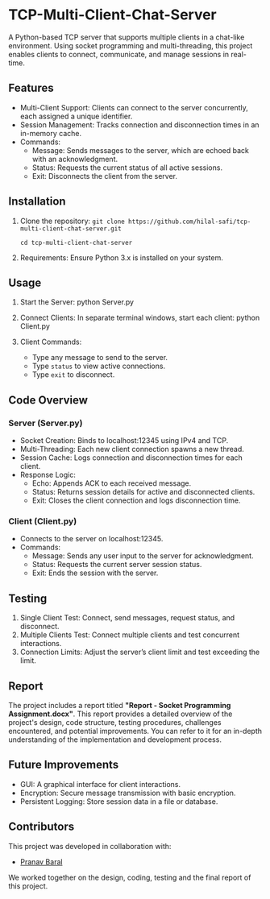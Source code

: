 # TCP-Multi-Client-Chat-Server

A Python-based TCP server that supports multiple clients in a chat-like environment. Using socket programming and multi-threading, this project enables clients to connect, communicate, and manage sessions in real-time.

## Features

- Multi-Client Support: Clients can connect to the server concurrently, each assigned a unique identifier.
- Session Management: Tracks connection and disconnection times in an in-memory cache.
- Commands:
  - Message: Sends messages to the server, which are echoed back with an acknowledgment.
  - Status: Requests the current status of all active sessions.
  - Exit: Disconnects the client from the server.
  
## Installation

1. Clone the repository:
   ```git clone https://github.com/hilal-safi/tcp-multi-client-chat-server.git```
   
   ```cd tcp-multi-client-chat-server```

3. Requirements: Ensure Python 3.x is installed on your system.

## Usage

1. Start the Server:
   python Server.py

2. Connect Clients:
   In separate terminal windows, start each client:
   python Client.py

3. Client Commands:
   - Type any message to send to the server.
   - Type `status` to view active connections.
   - Type `exit` to disconnect.

## Code Overview

### Server (Server.py)

- Socket Creation: Binds to localhost:12345 using IPv4 and TCP.
- Multi-Threading: Each new client connection spawns a new thread.
- Session Cache: Logs connection and disconnection times for each client.
- Response Logic:
  - Echo: Appends ACK to each received message.
  - Status: Returns session details for active and disconnected clients.
  - Exit: Closes the client connection and logs disconnection time.

### Client (Client.py)

- Connects to the server on localhost:12345.
- Commands:
  - Message: Sends any user input to the server for acknowledgment.
  - Status: Requests the current server session status.
  - Exit: Ends the session with the server.

## Testing

1. Single Client Test: Connect, send messages, request status, and disconnect.
2. Multiple Clients Test: Connect multiple clients and test concurrent interactions.
3. Connection Limits: Adjust the server’s client limit and test exceeding the limit.

## Report

The project includes a report titled **"Report - Socket Programming Assignment.docx"**. This report provides a detailed overview of the project's design, code structure, testing procedures, challenges encountered, and potential improvements. You can refer to it for an in-depth understanding of the implementation and development process.

## Future Improvements

- GUI: A graphical interface for client interactions.
- Encryption: Secure message transmission with basic encryption.
- Persistent Logging: Store session data in a file or database.

## Contributors

This project was developed in collaboration with:

- [Pranav Baral](https://github.com/pranavCSclass)

We worked together on the design, coding, testing and the final report of this project.

